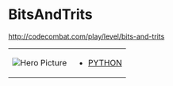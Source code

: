# BitsAndTrits 

http://codecombat.com/play/level/bits-and-trits
<table>
<tr>
<td>

![Hero Picture](hero.png?raw=true "Hero Picture")

</td>
<td>
<ul>
<li>

[PYTHON](BitsAndTrits.py)

</li>
</td>
</tr>
<table>